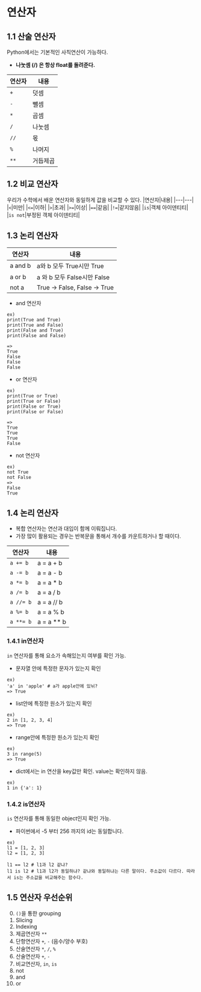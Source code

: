 # 연산자
## 1.1 산술 연산자
Python에서는 기본적인 사칙연산이 가능하다.
- **나눗셈 (/) 은 항상 float를 돌려준다.**

|연산자|내용|
|---|---|
|`+`|덧셈|
|`-`|뺄셈|
|`*`|곱셈|
|`/`|나눗셈|
|`//`|몫|
|`%`|나머지|
|`**`|거듭제곱|

## 1.2 비교 연산자
우리가 수학에서 배운 연산자와 동일하게 값을 비교할 수 있다.
|연산자|내용|
|---|---|
|`<`|미만|
|`<=`|이하|
|`>`|초과|
|`>=`|이상|
|`==`|같음|
|`!=`|같지않음|
|`is`|객체 아이덴티티|
|`is not`|부정된 객체 아이덴티티|

## 1.3 논리 연산자
|연산자|내용|
|---|---|
|a and b|a와 b 모두 True시만 True|
|a or b|a 와 b 모두 False시만 False|
|not a|True -> False, False -> True|

- and 연산자

```
ex)
print(True and True)
print(True and False)
print(False and True)
print(False and False)

=> 
True
False
False
False
```
- or 연산자
```
ex)
print(True or True)
print(True or False)
print(False or True)
print(False or False)

=>
True
True
True
False
```
- not 연산자
```
ex)
not True
not False
=>
False
True
```
## 1.4 논리 연산자
- 복합 연산자는 연산과 대입이 함께 이뤄집니다.
- 가장 많이 활용되는 경우는 반복문을 통해서 개수를 카운트하거나 할 때이다.

|연산자|내용|
|---|---|
|`a += b`|a = a + b|
|`a -= b`|a = a - b|
|`a *= b`|a = a * b|
|`a /= b`|a = a / b|
|`a //= b`|a = a // b|
|`a %= b`|a = a % b|
|`a **= b`|a = a ** b|

### 1.4.1 in연산자
`in` 연산자를 통해 요소가 속해있는지 여부를 확인 가능.
- 문자열 안에 특정한 문자가 있는지 확인
```
ex)
'a' in 'apple' # a가 apple안에 있뉘?
=> True
```
- list안에 특정한 원소가 있는지 확인
```
ex)
2 in [1, 2, 3, 4]
=> True
```
- range안에 특정한 원소가 있는지 확인
```
ex)
3 in range(5)
=> True
```
- dict에서는 in 연산을 key값만 확인. value는 확인하지 않음.
```
ex)
1 in {'a': 1}
```
### 1.4.2 is연산자
`is` 연산자를 통해 동일한 object인지 확인 가능.
- 파이썬에서 -5 부터 256 까지의 id는 동일합니다.
```
ex)
l1 = [1, 2, 3]
l2 = [1, 2, 3]

l1 == l2 # l1과 l2 같냐?
l1 is l2 # l1과 l2가 동일하냐? 같냐와 동일하냐는 다른 말이다. 주소값이 다르다. 따라서 is는 주소값을 비교해주는 함수다.
```
## 1.5 연산자 우선순위
0. `()`을 통한 grouping
1. Slicing
2. Indexing
3. 제곱연산자 `**`
4. 단항연산자 `+`, `-` (음수/양수 부호) 
5. 산술연산자 `*`, `/`, `%`
6. 산술연산자 `+`, `-`
7. 비교연산자, `in`, `is`
8. not
9. and
10. or